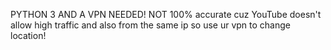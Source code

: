 PYTHON 3 AND A VPN NEEDED!
NOT 100% accurate cuz YouTube doesn't allow high traffic and also from the same ip so use ur vpn to change location!
